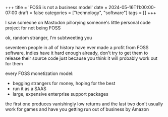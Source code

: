 +++
title = 'FOSS is not a business model'
date = 2024-05-16T11:00:00-07:00
draft = false
categories = ["technology", "software"]
tags = []
+++

I saw someone on Mastodon pillorying someone's little personal code project for not being FOSS

ok, random stranger, I'm subtweeting you

seventeen people in all of history have ever made a profit from FOSS software, indies have it hard enough already, don't try to get them to release their source code just because you think it will probably work out for them

every FOSS monetization model:

* begging strangers for money, hoping for the best
* run it as a SAAS
* large, expensive enterprise support packages

the first one produces vanishingly low returns and the last two don't usually work for games and have you getting run out of business by Amazon